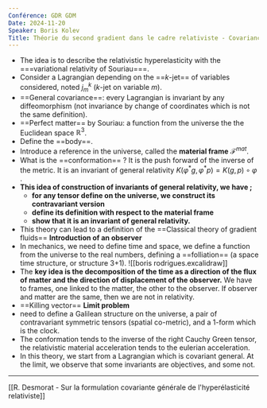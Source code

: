 ```yaml
---
Conférence: GDR GDM
Date: 2024-11-20
Speaker: Boris Kolev
Title: Théorie du second gradient dans le cadre relativiste - Covariance générale versus Objectivité
---
```

- The idea is to describe the relativistic hyperelasticity with the ===variational relativity of Souriau===. 
- Consider a Lagrangian depending on the ==$k$-jet== of variables considered, noted $j^k_m$ ($k$-jet on variable $m$). 
- ==General covariance==: every Lagrangian is invariant by any diffeomorphism (not invariance by change of coordinates which is not the same definition).
- ==Perfect matter== by Souriau: a function from the universe the the Euclidean space $\mathbb{R}^3$.
- Define the ==body==. 
- Introduce a reference in the universe, called the **material frame** $\mathcal{F}^{mat}$. 
- What is the ==conformation== ? It is the push forward of the inverse of the metric. It is an invariant of general relativity $K(\varphi^*g, \varphi^* p) = K(g,p)\circ\varphi$ . 
- **This idea of construction of invariants of general relativity, we have ;**
	- **for any tensor define on the universe, we construct its contravariant version**
	- **define its definition with respect to the material frame**
	- **show that it is an invariant of general relativity.**
- This theory can lead to a definition of the ==Classical theory of gradient fluids==
**Introduction of an observer**
- In mechanics, we need to define time and space, we define a function from the universe to the real numbers, defining a ==folliation== (a space time structure, or structure 3+1).
![[boris rodrigues.excalidraw]]
- The **key idea is the decomposition of the time as a direction of the flux of matter and the direction of displacement of the observer.**  We have to frames, one linked to the matter, the other to the observer. If observer and matter are the same, then we are not in relativity. 
- ==Killing vector==
**Limit problem**
- need to define a Galilean structure on the universe, a pair of contravariant symmetric tensors (spatial co-metric), and a 1-form which is the clock.
- The conformation tends to the inverse of the right Cauchy Green tensor, the relativistic material acceleration tends to the eulerian acceleration.
- In this theory, we start from a Lagrangian which is covariant general. At the limit, we observe that some invariants are objectives, and some not. 

---
[[R. Desmorat - Sur la formulation covariante générale de l'hyperélasticité relativiste]]